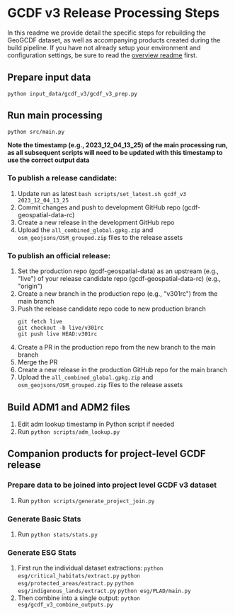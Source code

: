 
# GCDF v3 Release Processing Steps

In this readme we provide detail the specific steps for rebuilding the GeoGCDF dataset, as well as accompanying products created during the build pipeline. If you have not already setup your environment and configuration settings, be sure to read the [overview readme](overview.md) first.


## Prepare input data
`python input_data/gcdf_v3/gcdf_v3_prep.py`

## Run main processing
`python src/main.py`

**Note the timestamp (e.g., 2023_12_04_13_25) of the main processing run, as all subsequent scripts will need to be updated with this timestamp to use the correct output data**

### To publish a release candidate:
1. Update run as latest `bash scripts/set_latest.sh gcdf_v3 2023_12_04_13_25`
2. Commit changes and push to development GitHub repo (gcdf-geospatial-data-rc)
3. Create a new release in the development GitHub repo
4. Upload the `all_combined_global.gpkg.zip` and `osm_geojsons/OSM_grouped.zip` files to the release assets

### To publish an official release:
1. Set the production repo (gcdf-geospatial-data) as an upstream (e.g., "live") of your release candidate repo (gcdf-geospatial-data-rc) (e.g., "origin")
2. Create a new branch in the production repo (e.g., "v301rc") from the main branch
3. Push the release candidate repo code to new production branch
    ```
    git fetch live
    git checkout -b live/v301rc
    git push live HEAD:v301rc
    ```
4. Create a PR in the production repo from the new branch to the main branch
5. Merge the PR
6. Create a new release in the production GitHub repo for the main branch
7. Upload the `all_combined_global.gpkg.zip` and `osm_geojsons/OSM_grouped.zip` files to the release assets


## Build ADM1 and ADM2 files
1. Edit adm lookup timestamp in Python script if needed
2. Run `python scripts/adm_lookup.py`


## Companion products for project-level GCDF release

### Prepare data to be joined into project level GCDF v3 dataset

1. Run `python scripts/generate_project_join.py`


### Generate Basic Stats

1. Run `python stats/stats.py`


### Generate ESG Stats

1. First run the individual dataset extractions:
`python esg/critical_habitats/extract.py`
`python esg/protected_areas/extract.py`
`python esg/indigenous_lands/extract.py`
`python esg/PLAD/main.py`
2. Then combine into a single output:
`python esg/gcdf_v3_combine_outputs.py`
